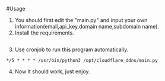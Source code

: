 #Usage
1. You should first edit the "main.py" and input your own information(email,api_key,domain name,subdomain name).
2. Install the requirements.
```pip3 install requests
```

3. Use cronjob to run this program automatically.
```
*/5 * * * * /usr/bin/python3 /opt/cloudflare_ddns/main.py
```

4. Now it should work, just enjoy.

